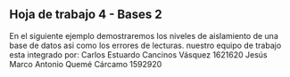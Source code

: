 
## Hoja de trabajo 4 - Bases 2 ##
En el siguiente ejemplo demostraremos los niveles de aislamiento de una base de datos asi como los errores de lecturas.
nuestro equipo de trabajo esta integrado por:
Carlos Estuardo Cancinos Vásquez 1621620
Jesús Marco Antonio Quemé Cárcamo 1592920
